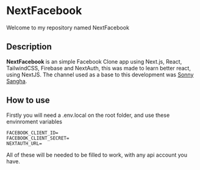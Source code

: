 # NextFacebook

Welcome to my repository named NextFacebook

## Description

**NextFacebook** is an simple Facebook Clone app using Next.js, React, TailwindCSS, Firebase and NextAuth, this was made to learn better react, using NextJS. The channel used as a base to this development was [Sonny Sangha](https://www.youtube.com/channel/UCqeTj_QAnNlmt7FwzNwHZnA).


## How to use
Firstly you will need a .env.local on the root folder, and use these envinroment variables
```
FACEBOOK_CLIENT_ID=
FACEBOOK_CLIENT_SECRET=
NEXTAUTH_URL=
```
All of these will be needed to be filled to work, with any api account you have.

